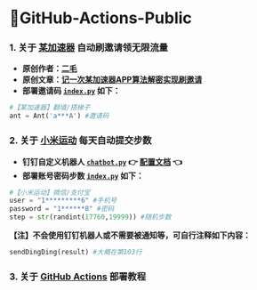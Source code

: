 # 🌈GitHub-Actions-Public

<p align="middle"></p>

### 1. **关于 [某加速器](https://ant.aff003.me) 自动刷邀请领无限流量**
* **原创作者：[二毛](https://erma0.cn)**
* **原创文章：[记一次某加速器APP算法解密实现刷邀请](https://segmentfault.com/a/1190000040012580)**
* **部署邀请码 [`index.py`](https://github.com/s757129/GitHub-Actions-Public/blob/main/ant/index.py) 如下：**

```python
#【某加速器】翻墙/搭梯子
ant = Ant('a***A') #邀请码
```

### 2. **关于 [小米运动](https://app.mi.com/details?id=com.xiaomi.hm.health) 每天自动提交步数**
* **钉钉自定义机器人 [`chatbot.py`](https://github.com/zhuifengshen/DingtalkChatbot/blob/master/dingtalkchatbot/chatbot.py) 👉 [配置文档](https://github.com/zhuifengshen/DingtalkChatbot) 👈**
* **部署账号密码步数 [`index.py`](https://github.com/s757129/GitHub-Actions-Public/blob/main/huami-step/index.py) 如下：**

```python
#【小米运动】微信/支付宝
user = "1*********6" #手机号
password = "1******8" #密码
step = str(randint(17760,19999)) #随机步数
```

**【注】不会使用钉钉机器人或不需要被通知等，可自行注释如下内容：**

```python
sendDingDing(result) #大概在第103行
```

### 3. **关于 [GitHub Actions](https://docs.github.com/cn/actions) 部署教程**
